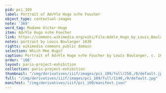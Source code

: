 ```yaml
---
pid: pci_109
label: Portrait of Ad√®le Hugo n√©e Foucher
object_type: contextual-images
note: '369'
word_tag: Madame Victor-Hugo
item: Ad√®le Hugo n√©e Foucher
link: https://commons.wikimedia.org/wiki/File:Adele_Hugo_by_Louis_Boulanger.jpg
notes: portrait by Louis Boulanger 1839
rights: wikimedia commons public domain
selection: Which Mme Hugo?
caption: Portrait of Ad√®le Hugo n√©e Foucher by Louis Boulanger, c. 1839
order: '108'
layout: paris-project-exhibition
collection: paris-project-exhibition
thumbnail: "/img/derivatives/iiif/images/pci_109/full/250,/0/default.jpg"
full: "/img/derivatives/iiif/images/pci_109/full/1140,/0/default.jpg"
manifest: "/img/derivatives/iiif/pci_109/manifest.json"
---
```

